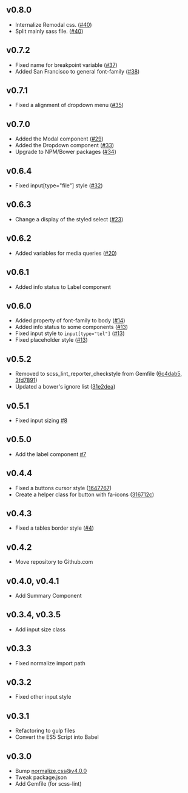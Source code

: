 ## v0.8.0
- Internalize Remodal css. ([#40](https://github.com/hivelocityinc/adminize/pull/40))
- Split mainly sass file.  ([#40](https://github.com/hivelocityinc/adminize/pull/40))

## v0.7.2
- Fixed name for breakpoint variable ([#37](https://github.com/hivelocityinc/adminize/pull/37))
- Added San Francisco to general font-family ([#38](https://github.com/hivelocityinc/adminize/pull/38))

## v0.7.1
- Fixed a alignment of dropdown menu ([#35](https://github.com/hivelocityinc/adminize/pull/35))

## v0.7.0
- Added the Modal component ([#29](https://github.com/hivelocityinc/adminize/pull/29))
- Added the Dropdown component ([#33](https://github.com/hivelocityinc/adminize/pull/33))
- Upgrade to NPM/Bower packages ([#34](https://github.com/hivelocityinc/adminize/pull/34))

## v0.6.4
- Fixed input[type="file"] style ([#32](https://github.com/hivelocityinc/adminize/pull/32))

## v0.6.3
- Change a display of the styled select ([#23](https://github.com/hivelocityinc/adminize/pull/23))

## v0.6.2
- Added variables for media queries ([#20](https://github.com/hivelocityinc/adminize/pull/20))

## v0.6.1
- Added info status to Label component

## v0.6.0
- Added property of font-family to body ([#14](https://github.com/hivelocityinc/adminize/pull/14))
- Added info status to some components ([#13](https://github.com/hivelocityinc/adminize/pull/13))
- Fixed input style to `input[type="tel"]` ([#13](https://github.com/hivelocityinc/adminize/pull/13))
- Fixed placeholder style ([#13](https://github.com/hivelocityinc/adminize/pull/13))

## v0.5.2
- Removed to scss_lint_reporter_checkstyle from Gemfile ([6c4dab5](https://github.com/hivelocityinc/adminize/commit/6c4dab5375d385c59e352f286f87ac3132f3964e), [3fd7891](https://github.com/hivelocityinc/adminize/commit/3fd7891a19792066bded456ccba38a03b9a9d51c))
- Updated a bower's ignore list ([31e2dea](https://github.com/hivelocityinc/adminize/commit/31e2deaa8a8ea53eb78038a2414ed06f73ef845d))

## v0.5.1
- Fixed input sizing [#8](https://github.com/hivelocityinc/adminize/pull/8)

## v0.5.0
- Add the label component [#7](https://github.com/hivelocityinc/adminize/pull/7)

## v0.4.4
- Fixed a buttons cursor style ([1647767](https://github.com/hivelocityinc/adminize/commit/1647767e6ef13d902be38e852d0c430e1695123c))
- Create a helper class for button with fa-icons ([316712c](https://github.com/hivelocityinc/adminize/commit/316712cf5bfbbda30c6ac02ac7538f3ba31d66e4))

## v0.4.3
- Fixed a tables border style ([#4](https://github.com/hivelocityinc/adminize/pull/4))

## v0.4.2
- Move repository to Github.com

## v0.4.0, v0.4.1
- Add Summary Component

## v0.3.4, v0.3.5
- Add input size class

## v0.3.3
- Fixed normalize import path

## v0.3.2
- Fixed other input style

## v0.3.1
- Refactoring to gulp files
- Convert the ES5 Script into Babel

## v0.3.0
- Bump normalize.css@v4.0.0
- Tweak package.json
- Add Gemfile (for scss-lint)
